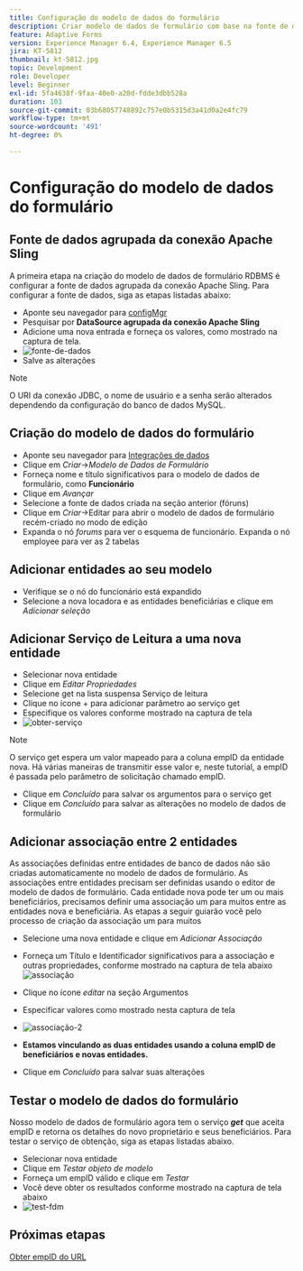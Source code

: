 ```yaml
---
title: Configuração do modelo de dados do formulário
description: Criar modelo de dados de formulário com base na fonte de dados RDBMS
feature: Adaptive Forms
version: Experience Manager 6.4, Experience Manager 6.5
jira: KT-5812
thumbnail: kt-5812.jpg
topic: Development
role: Developer
level: Beginner
exl-id: 5fa4638f-9faa-40e0-a20d-fdde3dbb528a
duration: 103
source-git-commit: 03b68057748892c757e0b5315d3a41d0a2e4fc79
workflow-type: tm+mt
source-wordcount: '491'
ht-degree: 0%

---
```


# Configuração do modelo de dados do formulário

## Fonte de dados agrupada da conexão Apache Sling

A primeira etapa na criação do modelo de dados de formulário RDBMS é configurar a fonte de dados agrupada da conexão Apache Sling. Para configurar a fonte de dados, siga as etapas listadas abaixo:

* Aponte seu navegador para [configMgr](http://localhost:4502/system/console/configMgr)
* Pesquisar por **DataSource agrupada da conexão Apache Sling**
* Adicione uma nova entrada e forneça os valores, como mostrado na captura de tela.
* ![fonte-de-dados](assets/data-source.png)
* Salve as alterações

>[!NOTE]
>O URI da conexão JDBC, o nome de usuário e a senha serão alterados dependendo da configuração do banco de dados MySQL.


## Criação do modelo de dados do formulário

* Aponte seu navegador para [Integrações de dados](http://localhost:4502/aem/forms.html/content/dam/formsanddocuments-fdm)
* Clique em _Criar_->_Modelo de Dados de Formulário_
* Forneça nome e título significativos para o modelo de dados de formulário, como **Funcionário**
* Clique em _Avançar_
* Selecione a fonte de dados criada na seção anterior (fóruns)
* Clique em _Criar_->Editar para abrir o modelo de dados de formulário recém-criado no modo de edição
* Expanda o nó _forums_ para ver o esquema de funcionário. Expanda o nó employee para ver as 2 tabelas

## Adicionar entidades ao seu modelo

* Verifique se o nó do funcionário está expandido
* Selecione a nova locadora e as entidades beneficiárias e clique em _Adicionar seleção_

## Adicionar Serviço de Leitura a uma nova entidade

* Selecionar nova entidade
* Clique em _Editar Propriedades_
* Selecione get na lista suspensa Serviço de leitura
* Clique no ícone + para adicionar parâmetro ao serviço get
* Especifique os valores conforme mostrado na captura de tela
* ![obter-serviço](assets/get-service.png)
>[!NOTE]
> O serviço get espera um valor mapeado para a coluna empID da entidade nova. Há várias maneiras de transmitir esse valor e, neste tutorial, a empID é passada pelo parâmetro de solicitação chamado empID.
* Clique em _Concluído_ para salvar os argumentos para o serviço get
* Clique em _Concluído_ para salvar as alterações no modelo de dados de formulário

## Adicionar associação entre 2 entidades

As associações definidas entre entidades de banco de dados não são criadas automaticamente no modelo de dados de formulário. As associações entre entidades precisam ser definidas usando o editor de modelo de dados de formulário. Cada entidade nova pode ter um ou mais beneficiários, precisamos definir uma associação um para muitos entre as entidades nova e beneficiária.
As etapas a seguir guiarão você pelo processo de criação da associação um para muitos

* Selecione uma nova entidade e clique em _Adicionar Associação_
* Forneça um Título e Identificador significativos para a associação e outras propriedades, conforme mostrado na captura de tela abaixo
  ![associação](assets/association-entities-1.png)

* Clique no ícone _editar_ na seção Argumentos

* Especificar valores como mostrado nesta captura de tela
* ![associação-2](assets/association-entities.png)
* **Estamos vinculando as duas entidades usando a coluna empID de beneficiários e novas entidades.**
* Clique em _Concluído_ para salvar suas alterações

## Testar o modelo de dados do formulário

Nosso modelo de dados de formulário agora tem o serviço **_get_** que aceita empID e retorna os detalhes do novo proprietário e seus beneficiários. Para testar o serviço de obtenção, siga as etapas listadas abaixo.

* Selecionar nova entidade
* Clique em _Testar objeto de modelo_
* Forneça um empID válido e clique em _Testar_
* Você deve obter os resultados conforme mostrado na captura de tela abaixo
* ![test-fdm](assets/test-form-data-model.png)

## Próximas etapas

[Obter empID do URL](./get-request-parameter.md)
